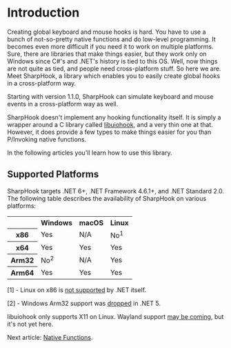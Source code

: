 # Introduction

Creating global keyboard and mouse hooks is hard. You have to use a bunch of not-so-pretty native functions and do
low-level programming. It becomes even more difficult if you need it to work on multiple platforms. Sure, there are
libraries that make things easier, but they work only on Windows since C#'s and .NET's history is tied to this OS. Well,
now things are not quite as tied, and people need cross-platform stuff. So here we are. Meet SharpHook, a library which
enables you to easily create global hooks in a cross-platform way.

Starting with version 1.1.0, SharpHook can simulate keyboard and mouse events in a cross-platform way as well.

SharpHook doesn't implement any hooking functionality itself. It is simply a wrapper around a C library called
[libuiohook](https://github.com/kwhat/libuiohook), and a very thin one at that. However, it does provide a few types to
make things easier for you than P/Invoking native functions.

In the following articles you'll learn how to use this library.

## Supported Platforms

SharpHook targets .NET 6+, .NET Framework 4.6.1+, and .NET Standard 2.0. The following table describes
the availability of SharpHook on various platforms:

<table>
  <tr>
    <th></th>
    <th>Windows</th>
    <th>macOS</th>
    <th>Linux</th>
  </tr>
  <tr>
    <th>x86</th>
    <td>Yes</td>
    <td>N/A</td>
    <td>No<sup>1</sup></td>
  </tr>
  <tr>
    <th>x64</th>
    <td>Yes</td>
    <td>Yes</td>
    <td>Yes</td>
  </tr>
  <tr>
    <th>Arm32</th>
    <td>No<sup>2</sup></td>
    <td>N/A</td>
    <td>Yes</td>
  </tr>
  <tr>
    <th>Arm64</th>
    <td>Yes</td>
    <td>Yes</td>
    <td>Yes</td>
  </tr>
</table>

[1] - Linux on x86 is [not supported](https://github.com/dotnet/runtime/issues/7335) by .NET itself.

[2] - Windows Arm32 support was
[dropped](https://github.com/dotnet/core/blob/main/release-notes/5.0/5.0-supported-os.md) in .NET 5.

libuiohook only supports X11 on Linux. Wayland support [may be coming](https://github.com/kwhat/libuiohook/issues/100),
but it's not yet here.

Next article: [Native Functions](native.md).
